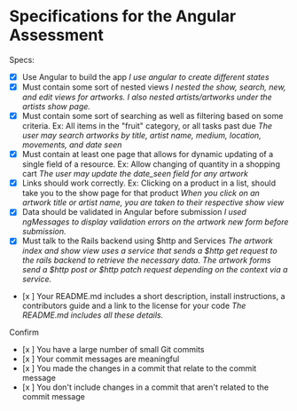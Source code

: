 # Specifications for the Angular Assessment

Specs:
- [x] Use Angular to build the app
      *I use angular to create different states*
- [x] Must contain some sort of nested views
      *I nested the show, search, new, and edit views for artworks. I also nested artists/artworks under the artists show page.*
- [x] Must contain some sort of searching as well as filtering based on some criteria. Ex: All items in the "fruit" category, or all tasks past due
      *The user may search artworks by title, artist name, medium, location, movements, and date seen*
- [x] Must contain at least one page that allows for dynamic updating of a single field of a resource. Ex: Allow changing of quantity in a shopping cart
      *The user may update the date_seen field for any artwork*
- [x] Links should work correctly. Ex: Clicking on a product in a list, should take you to the show page for that product
      *When you click on an artwork title or artist name, you are taken to their respective show view*
- [x] Data should be validated in Angular before submission
      *I used ngMessages to display validation errors on the artwork new form before submission.*
- [x] Must talk to the Rails backend using $http and Services
      *The artwork index and show view uses a service that sends a $http get request to the rails backend to retrieve the
      necessary data. The artwork forms send a $http post or $http patch request depending on the context via a service.*
- [x ] Your README.md includes a short description, install instructions, a contributors guide and a link to the license for your code
    *The README.md includes all these details.*

Confirm
- [x ] You have a large number of small Git commits
- [x ] Your commit messages are meaningful
- [x ] You made the changes in a commit that relate to the commit message
- [x ] You don't include changes in a commit that aren't related to the commit message
